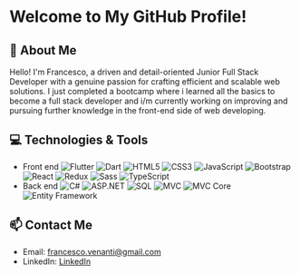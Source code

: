 # Welcome to My GitHub Profile!

## 🚀 About Me
Hello! I'm Francesco, a driven and detail-oriented Junior Full Stack Developer with a genuine passion for crafting efficient and scalable web solutions.
I just completed a bootcamp where i learned all the basics to become a full stack developer and i/m currently working on improving and pursuing further knowledge in the front-end side of web developing.

## 💻 Technologies & Tools
- Front end
![Flutter](https://img.shields.io/badge/-Flutter-02569B?style=flat-square&logo=flutter&logoColor=white)
![Dart](https://img.shields.io/badge/-Dart-0175C2?style=flat-square&logo=dart&logoColor=0175C2&labelColor=white)
![HTML5](https://img.shields.io/badge/-HTML5-E34F26?style=flat-square&logo=html5&logoColor=white)
![CSS3](https://img.shields.io/badge/-CSS3-1572B6?style=flat-square&logo=css3&logoColor=white)
![JavaScript](https://img.shields.io/badge/-JavaScript-F7DF1E?style=flat-square&logo=javascript&logoColor=black)
![Bootstrap](https://img.shields.io/badge/-Bootstrap-563D7C?style=flat-square&logo=bootstrap&logoColor=white)
![React](https://img.shields.io/badge/-React-61DAFB?style=flat-square&logo=react&logoColor=black)
![Redux](https://img.shields.io/badge/-Redux-764ABC?style=flat-square&logo=redux&logoColor=white)
![Sass](https://img.shields.io/badge/-Sass-CC6699?style=flat-square&logo=sass&logoColor=white)
![TypeScript](https://img.shields.io/badge/-TypeScript-3178C6?style=flat-square&logo=typescript&logoColor=white)
- Back end
![C#](https://img.shields.io/badge/-C%23-239120?style=flat-square&logo=c-sharp&logoColor=white)
![ASP.NET](https://img.shields.io/badge/-ASP.NET-512BD4?style=flat-square&logo=dot-net&logoColor=white)
![SQL](https://img.shields.io/badge/-SQL-00000F?style=flat-square&logo=sqlite&logoColor=white)
![MVC](https://img.shields.io/badge/-MVC-00000F?style=flat-square&logo=asp.net&logoColor=white)
![MVC Core](https://img.shields.io/badge/-MVC%20Core-00000F?style=flat-square&logo=asp.net-core&logoColor=white)
![Entity Framework](https://img.shields.io/badge/-Entity%20Framework-00000F?style=flat-square&logo=entity-framework&logoColor=white)
  
## 📫 Contact Me
- Email: francesco.venanti@gmail.com
- LinkedIn: [LinkedIn](https://www.linkedin.com/in/francesco-napoli/)
